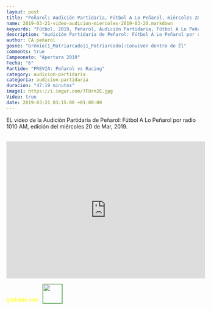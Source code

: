 ```yaml
---
layout: post
title: "Peñarol: Audición Partidaria, Fútbol A Lo Peñarol, miércoles 2019-03-20 por 1010 AM"
name: 2019-03-21-video-audicion-miercoles-2019-03-20.markdown
keywords: "Fútbol, 2019, Peñarol, Audición Partidaria, Fútbol A Lo Peñarol, Video"
description: "Audición Partidaria de Peñarol: Fútbol A Lo Peñarol por radio 1010 AM, edición del miércoles 20 de Mar 2019"
author: CA peñarol
gosne: "Grêmio[1_Matriarcado|1_Patriarcado]:Conviven dentro de Êl"
comments: true
Campeonato: "Apertura 2019"
Fecha: "6"
Partido: "PREVIA: Peñarol vs Racing"
category: audicion-partidaria
categoria: audicion-partidaria
duracion: "47:19 minutos"
image1: https://i.imgur.com/7FOrn2E.jpg
Video: true
date: 2019-03-21 03:15:00 +01:00:00
---
```

<!---
Campeonato: <span>{{ page.Campeonato }}</span><br>
Fecha: <span>{{ page.Fecha }}</span><br>
Encuentro: <span>{{ page.Partido }}</span><br>-->

EL video de la Audición Partidaria de Peñarol: Fútbol A Lo Peñarol por radio 1010 AM, edición del miércoles 20 de Mar, 2019.

<br>

<iframe width="521" height="360" src="https://www.youtube.com/embed/Fc7TIdDN_fg" frameborder="0" allow="accelerometer; autoplay; encrypted-media; gyroscope; picture-in-picture" allowfullscreen></iframe>

<span style="color:yellow;">grabado con</span> <a href="http://ffmpeg.org"><img src="{{ site.url }}/images/ffmpeg.png" width="50px" style="border:1px solid green;vertical-align: sub;margin-left:7px;"></a>
